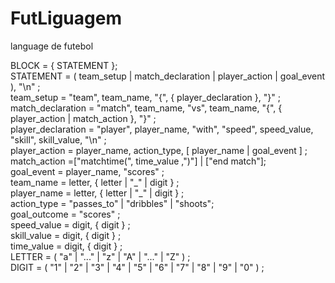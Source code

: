 # FutLiguagem
language de futebol

<p>
BLOCK = { STATEMENT }; </br>
STATEMENT = ( team_setup | match_declaration | player_action | goal_event ), "\n" ; </br>
team_setup  = "team", team_name, "{", { player_declaration }, "}" ; </br>
match_declaration = "match", team_name, "vs", team_name, "{", { player_action | match_action }, "}" ; </br>
player_declaration = "player", player_name, "with", "speed", speed_value, "skill", skill_value, "\n" ; </br>
player_action = player_name, action_type, [ player_name | goal_event ] ; </br>
match_action =["matchtime(", time_value ,")"] | ["end match"]; </br>
goal_event = player_name, "scores" ; </br>
team_name = letter, { letter | "_" | digit } ; </br>
player_name = letter, { letter | "_" | digit } ; </br>
action_type = "passes_to" | "dribbles" | "shoots"; </br>
goal_outcome = "scores" ; </br>
speed_value = digit, { digit } ; </br>
skill_value = digit, { digit } ; </br>
time_value = digit, { digit } ; </br>
LETTER = ( "a" | "..." | "z" | "A" | "..." | "Z" ) ; </br>
DIGIT = ( "1" | "2" | "3" | "4" | "5" | "6" | "7" | "8" | "9" | "0" ) ; </br>
</p>
